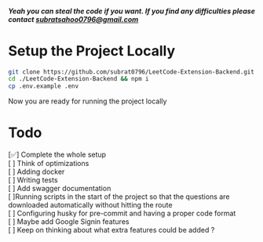 ##### Yeah you can steal the code if you want. If you find any difficulties please contact subratsahoo0796@gmail.com

# Setup the Project Locally

```bash
git clone https://github.com/subrat0796/LeetCode-Extension-Backend.git
cd ./LeetCode-Extension-Backend && npm i
cp .env.example .env
```

Now you are ready for running the project locally

# Todo

[✅] Complete the whole setup  
[ ] Think of optimizations  
[ ] Adding docker  
[ ] Writing tests  
[ ] Add swagger documentation  
[ ]Running scripts in the start of the project so that the questions are downloaded automatically without hitting the route  
[ ] Configuring husky for pre-commit and having a proper code format  
[ ] Maybe add Google Signin features  
[ ] Keep on thinking about what extra features could be added ?
